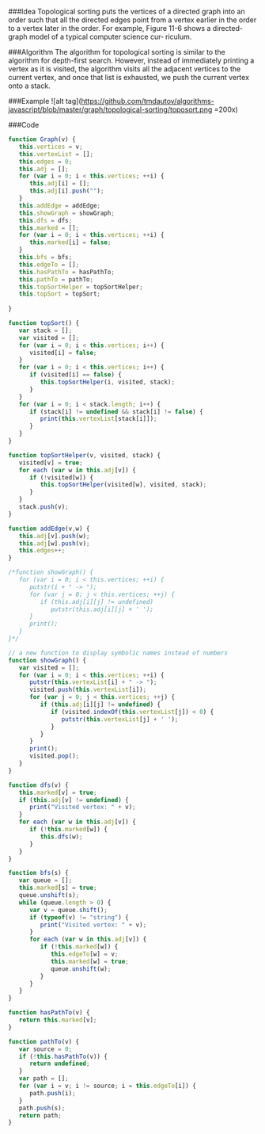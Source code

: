

###Idea
Topological sorting puts the vertices of a directed graph into an order such that all the
directed edges point from a vertex earlier in the order to a vertex later in the order. For
example, Figure 11-6 shows a directed-graph model of a typical computer science cur‐
riculum.

###Algorithm
The algorithm for topological sorting is similar to the algorithm for depth-first
search. However, instead of immediately printing a vertex as it is visited, the algorithm
visits all the adjacent vertices to the current vertex, and once that list is exhausted, we
push the current vertex onto a stack.

###Example
![alt tag](https://github.com/tmdautov/algorithms-javascript/blob/master/graph/topological-sorting/toposort.png =200x)

###Code

```javascript
function Graph(v) {
   this.vertices = v;
   this.vertexList = [];
   this.edges = 0;
   this.adj = [];
   for (var i = 0; i < this.vertices; ++i) {
      this.adj[i] = [];
      this.adj[i].push("");
   }
   this.addEdge = addEdge;
   this.showGraph = showGraph;
   this.dfs = dfs;
   this.marked = [];
   for (var i = 0; i < this.vertices; ++i) {
      this.marked[i] = false;
   }
   this.bfs = bfs;
   this.edgeTo = [];
   this.hasPathTo = hasPathTo;
   this.pathTo = pathTo;
   this.topSortHelper = topSortHelper;
   this.topSort = topSort;
   
}

function topSort() {
   var stack = [];
   var visited = [];
   for (var i = 0; i < this.vertices; i++) {
      visited[i] = false;
   }
   for (var i = 0; i < this.vertices; i++) {
      if (visited[i] == false) {
         this.topSortHelper(i, visited, stack);
      }
   }
   for (var i = 0; i < stack.length; i++) {
      if (stack[i] != undefined && stack[i] != false) {
         print(this.vertexList[stack[i]]);
      } 
   }
}

function topSortHelper(v, visited, stack) {
   visited[v] = true; 
   for each (var w in this.adj[v]) {
      if (!visited[w]) {
         this.topSortHelper(visited[w], visited, stack);
      }
   }
   stack.push(v);
}

function addEdge(v,w) {
   this.adj[v].push(w);
   this.adj[w].push(v);
   this.edges++;
}

/*function showGraph() {
   for (var i = 0; i < this.vertices; ++i) {
      putstr(i + " -> ");
      for (var j = 0; j < this.vertices; ++j) {
         if (this.adj[i][j] != undefined)
            putstr(this.adj[i][j] + ' ');
      }
      print();
   }
}*/

// a new function to display symbolic names instead of numbers
function showGraph() {
   var visited = [];
   for (var i = 0; i < this.vertices; ++i) {
      putstr(this.vertexList[i] + " -> ");
      visited.push(this.vertexList[i]);
      for (var j = 0; j < this.vertices; ++j) {
         if (this.adj[i][j] != undefined) {
            if (visited.indexOf(this.vertexList[j]) < 0) {
               putstr(this.vertexList[j] + ' ');
            }
         }
      }
      print();
      visited.pop();
   }
}

function dfs(v) {
   this.marked[v] = true;
   if (this.adj[v] != undefined) { 
      print("Visited vertex: " + v);
   }
   for each (var w in this.adj[v]) {
      if (!this.marked[w]) {
         this.dfs(w);
      }
   }
}

function bfs(s) {
   var queue = [];
   this.marked[s] = true;
   queue.unshift(s);
   while (queue.length > 0) {
      var v = queue.shift();
      if (typeof(v) != "string") {
         print("Visited vertex: " + v);
      }
      for each (var w in this.adj[v]) {
         if (!this.marked[w]) {
            this.edgeTo[w] = v;
            this.marked[w] = true;
            queue.unshift(w);
         }
      }
   }
}

function hasPathTo(v) {
   return this.marked[v];
}

function pathTo(v) {
   var source = 0;
   if (!this.hasPathTo(v)) {
      return undefined;
   }
   var path = [];
   for (var i = v; i != source; i = this.edgeTo[i]) {
      path.push(i);
   }
   path.push(s);
   return path;
}
```
